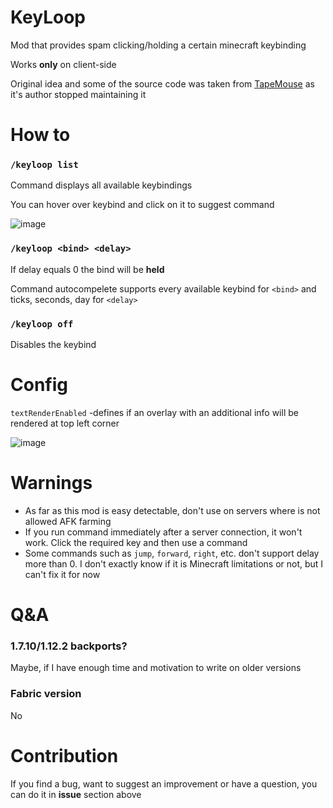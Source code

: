 # KeyLoop

Mod that provides spam clicking/holding a certain minecraft keybinding

Works **only** on client-side

Original idea and some of the source code was taken from [TapeMouse](https://github.com/dries007/TapeMouse) as it's author stopped maintaining it
# How to
### `/keyloop list`
Command displays all available keybindings

You can hover over keybind and click on it to suggest command

![image](https://user-images.githubusercontent.com/26070304/141831414-f55cf569-125c-44e0-8b83-58db7c5a38a7.png)

### `/keyloop <bind> <delay>`
If delay equals 0 the bind will be **held**

Command autocompelete supports every available keybind for `<bind>` and ticks, seconds, day for `<delay>`

### `/keyloop off`
Disables the keybind

# Config
```textRenderEnabled``` -defines if an overlay with an additional info will be rendered at top left corner

![image](https://user-images.githubusercontent.com/26070304/141831508-a629ad9e-6820-4e07-bf85-f6f390e524c6.png)

# Warnings
- As far as this mod is easy detectable, don't use on servers where is not allowed AFK farming
- If you run command immediately after a server connection, it won't work. Click the required key and then use a command
- Some commands such as `jump`, `forward`, `right`, etc. don't support delay more than 0. I don't exactly know if it is Minecraft limitations or not, but I can't fix it for now

# Q&A
### **1.7.10/1.12.2 backports?**

Maybe, if I have enough time and motivation to write on older versions
### **Fabric version**

No

# Contribution
If you find a bug, want to suggest an improvement or have a question, you can do it in **issue** section above
